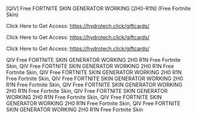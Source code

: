 [QIV] Free FORTNITE SKIN GENERATOR WORKING [2H0-R1N] (Free Fortnite Skin)

Click Here to Get Access: https://hydrotech.click/giftcards/

Click Here to Get Access: https://hydrotech.click/giftcards/

Click Here to Get Access: https://hydrotech.click/giftcards/

 QIV Free FORTNITE SKIN GENERATOR WORKING 2H0 R1N Free Fortnite Skin, QIV Free FORTNITE SKIN GENERATOR WORKING 2H0 R1N Free Fortnite Skin, QIV Free FORTNITE SKIN GENERATOR WORKING 2H0 R1N Free Fortnite Skin, QIV Free FORTNITE SKIN GENERATOR WORKING 2H0 R1N Free Fortnite Skin, QIV Free FORTNITE SKIN GENERATOR WORKING 2H0 R1N Free Fortnite Skin, QIV Free FORTNITE SKIN GENERATOR WORKING 2H0 R1N Free Fortnite Skin, QIV Free FORTNITE SKIN GENERATOR WORKING 2H0 R1N Free Fortnite Skin, QIV Free FORTNITE SKIN GENERATOR WORKING 2H0 R1N Free Fortnite Skin
